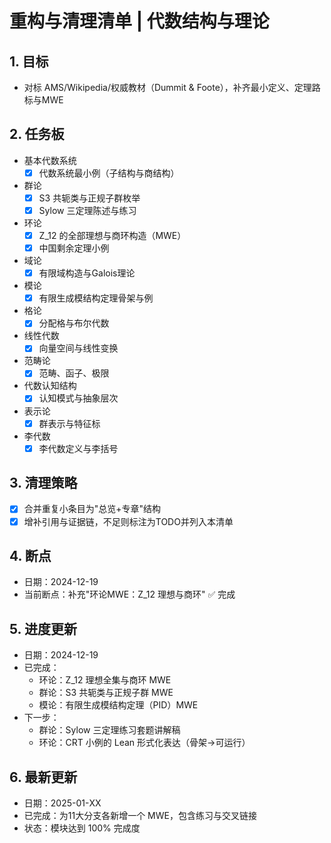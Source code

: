 # 重构与清理清单 | 代数结构与理论

## 1. 目标

- 对标 AMS/Wikipedia/权威教材（Dummit & Foote），补齐最小定义、定理路标与MWE

## 2. 任务板

- 基本代数系统
  - [x] 代数系统最小例（子结构与商结构）
- 群论
  - [x] S3 共轭类与正规子群枚举
  - [x] Sylow 三定理陈述与练习
- 环论
  - [x] Z_12 的全部理想与商环构造（MWE）
  - [x] 中国剩余定理小例
- 域论
  - [x] 有限域构造与Galois理论
- 模论
  - [x] 有限生成模结构定理骨架与例
- 格论
  - [x] 分配格与布尔代数
- 线性代数
  - [x] 向量空间与线性变换
- 范畴论
  - [x] 范畴、函子、极限
- 代数认知结构
  - [x] 认知模式与抽象层次
- 表示论
  - [x] 群表示与特征标
- 李代数
  - [x] 李代数定义与李括号

## 3. 清理策略

- [x] 合并重复小条目为"总览+专章"结构
- [x] 增补引用与证据链，不足则标注为TODO并列入本清单

## 4. 断点

- 日期：2024-12-19
- 当前断点：补充"环论MWE：Z_12 理想与商环" ✅ 完成

<!-- 断点：环论MWE -->

## 5. 进度更新

- 日期：2024-12-19
- 已完成：
  - 环论：Z_12 理想全集与商环 MWE
  - 群论：S3 共轭类与正规子群 MWE
  - 模论：有限生成模结构定理（PID）MWE
- 下一步：
  - 群论：Sylow 三定理练习套题讲解稿
  - 环论：CRT 小例的 Lean 形式化表达（骨架→可运行）

<!-- 断点：Sylow 讲解；CRT 形式化推进 -->

## 6. 最新更新

- 日期：2025-01-XX
- 已完成：为11大分支各新增一个 MWE，包含练习与交叉链接
- 状态：模块达到 100% 完成度
